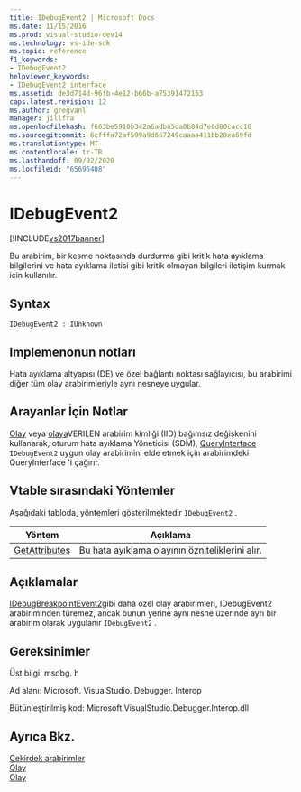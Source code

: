```yaml
---
title: IDebugEvent2 | Microsoft Docs
ms.date: 11/15/2016
ms.prod: visual-studio-dev14
ms.technology: vs-ide-sdk
ms.topic: reference
f1_keywords:
- IDebugEvent2
helpviewer_keywords:
- IDebugEvent2 interface
ms.assetid: de3d714d-96fb-4e12-b66b-a75391472153
caps.latest.revision: 12
ms.author: gregvanl
manager: jillfra
ms.openlocfilehash: f663be5910b342a6adba5da0b84d7e0d80cacc10
ms.sourcegitcommit: 6cfffa72af599a9d667249caaaa411bb28ea69fd
ms.translationtype: MT
ms.contentlocale: tr-TR
ms.lasthandoff: 09/02/2020
ms.locfileid: "65695408"
---
```

# <a name="idebugevent2"></a>IDebugEvent2
[!INCLUDE[vs2017banner](../../../includes/vs2017banner.md)]

Bu arabirim, bir kesme noktasında durdurma gibi kritik hata ayıklama bilgilerini ve hata ayıklama iletisi gibi kritik olmayan bilgileri iletişim kurmak için kullanılır.  
  
## <a name="syntax"></a>Syntax  
  
```  
IDebugEvent2 : IUnknown  
```  
  
## <a name="notes-for-implementers"></a>Implemenonun notları  
 Hata ayıklama altyapısı (DE) ve özel bağlantı noktası sağlayıcısı, bu arabirimi diğer tüm olay arabirimleriyle aynı nesneye uygular.  
  
## <a name="notes-for-callers"></a>Arayanlar İçin Notlar  
 [Olay](../../../extensibility/debugger/reference/idebugeventcallback2-event.md) veya [olaya](../../../extensibility/debugger/reference/idebugportevents2-event.md)VERILEN arabirim kimliği (IID) bağımsız değişkenini kullanarak, oturum hata ayıklama Yöneticisi (SDM), [QueryInterface](https://msdn.microsoft.com/library/62fce95e-aafa-4187-b50b-e6611b74c3b3) `IDebugEvent2` uygun olay arabirimini elde etmek için arabirimdeki QueryInterface 'i çağırır.  
  
## <a name="methods-in-vtable-order"></a>Vtable sırasındaki Yöntemler  
 Aşağıdaki tabloda, yöntemleri gösterilmektedir `IDebugEvent2` .  
  
|Yöntem|Açıklama|  
|------------|-----------------|  
|[GetAttributes](../../../extensibility/debugger/reference/idebugevent2-getattributes.md)|Bu hata ayıklama olayının özniteliklerini alır.|  
  
## <a name="remarks"></a>Açıklamalar  
 [IDebugBreakpointEvent2](../../../extensibility/debugger/reference/idebugbreakpointevent2.md)gibi daha özel olay arabirimleri, IDebugEvent2 arabiriminden türemez, ancak bunun yerine aynı nesne üzerinde ayrı bir arabirim olarak uygulanır `IDebugEvent2` .  
  
## <a name="requirements"></a>Gereksinimler  
 Üst bilgi: msdbg. h  
  
 Ad alanı: Microsoft. VisualStudio. Debugger. Interop  
  
 Bütünleştirilmiş kod: Microsoft.VisualStudio.Debugger.Interop.dll  
  
## <a name="see-also"></a>Ayrıca Bkz.  
 [Çekirdek arabirimler](../../../extensibility/debugger/reference/core-interfaces.md)   
 [Olay](../../../extensibility/debugger/reference/idebugportevents2-event.md)   
 [Olay](../../../extensibility/debugger/reference/idebugeventcallback2-event.md)
